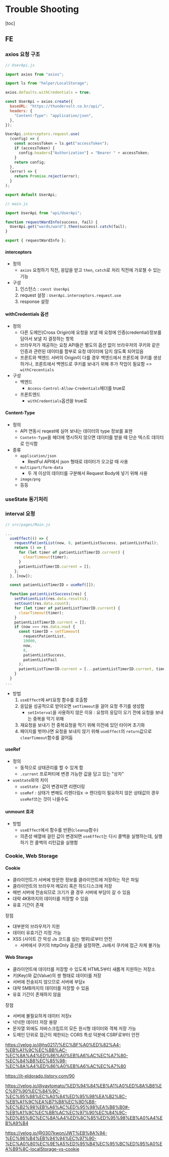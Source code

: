 # Trouble Shooting

[toc]

## FE

### axios 요청 구조

```js
// UserApi.js

import axios from "axios";

import ls from "helper/LocalStorage";

axios.defaults.withCredentials = true;

const UserApi = axios.create({
  baseURL: "https://thundervolt.co.kr/api/",
  headers: {
    "Content-Type": "application/json",
  },
});

UserApi.interceptors.request.use(
  (config) => {
    const accessToken = ls.get("accessToken");
    if (accessToken) {
      config.headers["Authorization"] = "Bearer " + accessToken;
    }
    return config;
  },
  (error) => {
    return Promise.reject(error);
  }
);

export default UserApi;
```

```js
// main.js

import UserApi from "api/UserApi";

function requestWardInfo(success, fail) {
  UserApi.get("wards/ward").then(success).catch(fail);
}

export { requestWardInfo };
```

#### interceptors

- 정의
  - `axios` 요청하기 직전, 응답을 받고 `then`, `catch`로 처리 직전에 가로챌 수 있는 기능
- 구성
  1. 인스턴스 : `const UserApi`
  2. request 설정 : `UserApi.interceptors.request.use`
  3. response 설정



#### withCredentials 옵션

- 정의
  - 다른 도메인(Cross Origin)에 요청을 보낼 때 요청에 인증(credential)정보를 담아서 보낼 지 결정하는 항목
  - 브라우저가 제공하는 요청 API들은 별도의 옵션 없이 브라우저의 쿠키와 같은 인증과 관련된 데이터를 함부로 요청 데이터에 담지 않도록 되어있음
  - 프론트와 백엔드 서버의 Origin이 다를 경우 백엔드에서 프론트에 쿠키를 생성하거나, 프론트에서 백엔드로 쿠키를 보내기 위해 추가 작업이 필요함 => `withCrecentials`
- 구성
  - 백엔드
    - `Access-Control-Allow-Credentials`헤더를 true로
  - 프론트엔드
    - `withCredentials`옵션을 true로



#### Content-Type

- 정의
  - API 연동시 reqest에 실어 보내는 데이터의 type 정보를 표현
  - `Contetn-Type`을 헤더에 명시하지 않으면 데이터를 받을 때 단순 텍스트 데이터로 인식함
- 종류
  - `application/json`
    - RestFul API에서 json 형태로 데이터가 오고갈 때 사용
  - `multipart/form-data`
    - 두 개 이상의 데이터를 구분해서 Request Body에 넣기 위해 사용
  - `image/png`
  - 등등



### useState 동기처리



### interval 요청

```js
// src/pages/Main.js

...
  useEffect(() => {
    requestPatientList(now, 8, patientListSuccess, patientListFail);
    return () => {
      for (let timer of patientListTimerID.current) {
        clearTimeout(timer);
      }
      patientListTimerID.current = [];
    };
  }, [now]);

  const patientListTimerID = useRef([]);

  function patientListSuccess(res) {
    setPatientList(res.data.results);
    setCount(res.data.count);
    for (let timer of patientListTimerID.current) {
      clearTimeout(timer);
    }
    patientListTimerID.current = [];
    if (now === res.data.now) {
      const timerID = setTimeout(
        requestPatientList,
        10000,
        now,
        8,
        patientListSuccess,
        patientListFail
      );
      patientListTimerID.current = [...patientListTimerID.current, timerID];
    }
  }
...
```

- 방법
  1. `useEffect`에 `API`요청 함수를 호출함
  2. 응답을 성공적으로 받아오면 `setTimeout`을 걸어 요청 주기를 생성함
     - `setInterval`을 사용하지 않은 이유 : 요청의 응답이 오기 전에 요청을 보내는 중복을 막기 위해
  3. 재요청을 보내기 전 중복요청을 막기 위해 이전에 있던 타이머 초기화
  4. 페이지를 벗어나면 요청을 보내지 않기 위해 `useEffect`의 `return`값으로 `clearTimeout`함수를 걸어둠

#### useRef

- 정의
  - 동적으로 상태관리를 할 수 있게 함
  - `.current` 프로퍼티에 변경 가능한 값을 담고 있는 "상자"
- `useState`와의 차이
  - `useState` : 값이 변경되면 리렌더링
  - `useRef` : 상태가 변해도 리렌더링x -> 렌더링이 필요하지 않은 상태값의 경우 `useRef`쓰는 것이 나을수도

#### unmount 효과

- 방법
  - `useEffect`에서 함수를 반환(`cleanup`함수)
  - 의존성 배열에 걸린 값이 변경되면 `useEffect`는 다시 콜백을 실행하는데, 실행하기 전 콜백의 리턴값을 실행함



### Cookie, Web Storage

#### Cookie

- 클라이언트가 서버에 방문한 정보를 클라이언트에 저장하는 작은 파일
- 클라이언트의 브라우저 메모리 혹은 하드디스크에 저장
- 매번 서버에 전송되므로 크기가 클 경우 서버에 부담이 갈 수 있음
- 대략 4KB까지의 데이터를 저장할 수 있음
- 유효 기간이 존재



장점

- 대부분의 브라우저가 지원
- 데이터 유효기간 지정 가능
- XSS (사이트 간 악성 Js 코드를 심는 행위)로부터 안전
  - 서버에서 쿠키의 httpOnly 옵션을 설정하면, Js에서 쿠키에 접근 자체 불가능



#### Web Storage

- 클라이언트에 데이터를 저장할 수 있도록 HTML5부터 새롭게 지원하는 저장소
- 키(Key)와 값(Value)의 쌍 형태로 데이터를 저장
- 서버에 전송되지 않으므로 서버에 부담x
- 대략 5MB까지의 데이터를 저장할 수 있음
- 유효 기간이 존재하지 않음



장점

- 서버에 불필요하게 데이터 저장x
- 넉넉한 데이터 저장 용량
- 문자열 외에도 자바스크립트의 모든 원시형 데이터와 객체 저장 가능
- 도메인 단위로 접근이 제한되는 CORS 특성 덕분에 CSRF로부터 안전

https://velog.io/@hs0217/%EC%BF%A0%ED%82%A4-%EB%A1%9C%EC%BB%AC-%EC%8A%A4%ED%86%A0%EB%A6%AC%EC%A7%80-%EC%84%B8%EC%85%98-%EC%8A%A4%ED%86%A0%EB%A6%AC%EC%A7%80

https://it-eldorado.tistory.com/90

https://velog.io/@yaytomato/%ED%94%84%EB%A1%A0%ED%8A%B8%EC%97%90%EC%84%9C-%EC%95%88%EC%A0%84%ED%95%98%EA%B2%8C-%EB%A1%9C%EA%B7%B8%EC%9D%B8-%EC%B2%98%EB%A6%AC%ED%95%98%EA%B8%B0#-%EB%A1%9C%EC%BB%AC%EC%97%90%EC%84%9C-%ED%85%8C%EC%8A%A4%ED%8C%85%ED%95%98%EB%A0%A4%EB%A9%B4

https://velog.io/@0307kwon/JWT%EB%8A%94-%EC%96%B4%EB%94%94%EC%97%90-%EC%A0%80%EC%9E%A5%ED%95%B4%EC%95%BC%ED%95%A0%EA%B9%8C-localStorage-vs-cookie

